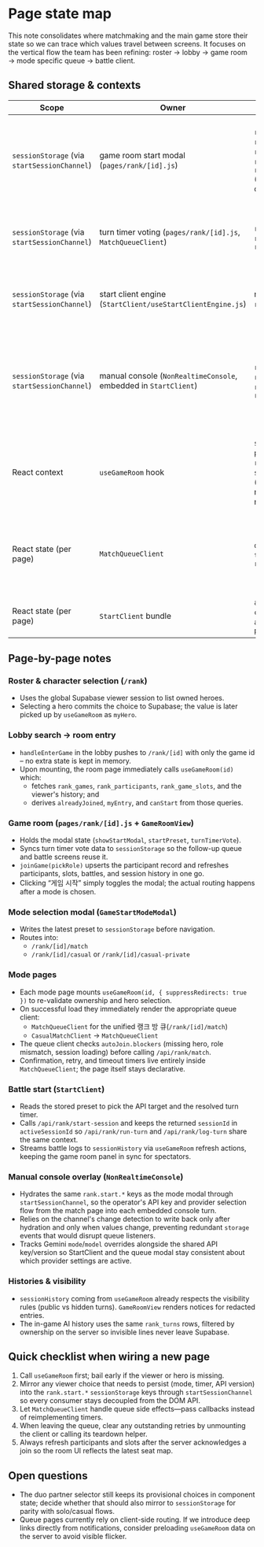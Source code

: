 # Page state map

This note consolidates where matchmaking and the main game store their state so we can trace which values travel between screens. It focuses on the vertical flow the team has been refining: roster → lobby → game room → mode specific queue → battle client.

## Shared storage & contexts

| Scope                                        | Owner                                                            | Keys / fields                                                                                                                                                   | Purpose                                                                                                                                                      |
| -------------------------------------------- | ---------------------------------------------------------------- | --------------------------------------------------------------------------------------------------------------------------------------------------------------- | ------------------------------------------------------------------------------------------------------------------------------------------------------------ |
| `sessionStorage` (via `startSessionChannel`) | game room start modal (`pages/rank/[id].js`)                     | `rank.start.mode`, `rank.start.casualOption`, `rank.start.apiVersion`, `rank.start.apiKey`, `rank.start.duoOption` (legacy placeholder cleared on write)        | Persist the last start preset the viewer used so returning to the room pre-fills the modal without the modal needing to poke the DOM API directly.           |
| `sessionStorage` (via `startSessionChannel`) | turn timer voting (`pages/rank/[id].js`, `MatchQueueClient`)     | `rank.start.turnTimer`, `rank.start.turnTimerVote`, `rank.start.turnTimerVotes`                                                                                 | Store the viewer's preferred time limit and the most recent vote map so timer decisions survive navigation.                                                  |
| `sessionStorage` (via `startSessionChannel`) | start client engine (`StartClient/useStartClientEngine.js`)      | reuses the same `rank.start.*` keys                                                                                                                             | Allows the running battle client to read the API version/key and resolved timer without re-asking the viewer.                                                |
| `sessionStorage` (via `startSessionChannel`) | manual console (`NonRealtimeConsole`, embedded in `StartClient`) | `rank.start.apiKey`, `rank.start.apiVersion`, `rank.start.geminiMode`, `rank.start.geminiModel`                                                                 | Shares the operator's provider credentials/settings with the queue modal and StartClient while deduplicating writes to avoid stomping the queue's listeners. |
| React context                                | `useGameRoom` hook                                               | `state` (`game`, `roles`, `participants`, `slots`, `recentBattles`, `sessionHistory`), `derived` (ownership, slot readiness), `actions` (join, refresh, delete) | Source of truth for the room header and all mode pages. Every queue client re-subscribes through this hook before enqueuing.                                 |
| React state (per page)                       | `MatchQueueClient`                                               | `queueState`, `autoJoin`, `turnTimerVote`, `blockers`, `retryTimer`                                                                                             | Controls automatic queue joins, confirmation countdowns, and surface level guidance when prerequisites are missing.                                          |
| React state (per page)                       | `StartClient` bundle                                             | `activeSessionId`, `consentState`, `audioProfile`, `promptVariables`                                                                                            | Drives the in-battle UI, consent gating, and background audio swaps.                                                                                         |

## Page-by-page notes

### Roster & character selection (`/rank`)

- Uses the global Supabase viewer session to list owned heroes.
- Selecting a hero commits the choice to Supabase; the value is later picked up by `useGameRoom` as `myHero`.

### Lobby search → room entry

- `handleEnterGame` in the lobby pushes to `/rank/[id]` with only the game id – no extra state is kept in memory.
- Upon mounting, the room page immediately calls `useGameRoom(id)` which:
  - fetches `rank_games`, `rank_participants`, `rank_game_slots`, and the viewer's history; and
  - derives `alreadyJoined`, `myEntry`, and `canStart` from those queries.

### Game room (`pages/rank/[id].js` + `GameRoomView`)

- Holds the modal state (`showStartModal`, `startPreset`, `turnTimerVote`).
- Syncs turn timer vote data to `sessionStorage` so the follow-up queue and battle screens reuse it.
- `joinGame(pickRole)` upserts the participant record and refreshes participants, slots, battles, and session history in one go.
- Clicking “게임 시작” simply toggles the modal; the actual routing happens after a mode is chosen.

### Mode selection modal (`GameStartModeModal`)

- Writes the latest preset to `sessionStorage` before navigation.
- Routes into:
  - `/rank/[id]/match`
  - `/rank/[id]/casual` or `/rank/[id]/casual-private`

### Mode pages

- Each mode page mounts `useGameRoom(id, { suppressRedirects: true })` to re-validate ownership and hero selection.
- On successful load they immediately render the appropriate queue client:
  - `MatchQueueClient` for the unified 랭크 방 큐(`/rank/[id]/match`)
  - `CasualMatchClient` → `MatchQueueClient`
- The queue client checks `autoJoin.blockers` (missing hero, role mismatch, session loading) before calling `/api/rank/match`.
- Confirmation, retry, and timeout timers live entirely inside `MatchQueueClient`; the page itself stays declarative.

### Battle start (`StartClient`)

- Reads the stored preset to pick the API target and the resolved turn timer.
- Calls `/api/rank/start-session` and keeps the returned `sessionId` in `activeSessionId` so `/api/rank/run-turn` and `/api/rank/log-turn` share the same context.
- Streams battle logs to `sessionHistory` via `useGameRoom` refresh actions, keeping the game room panel in sync for spectators.

### Manual console overlay (`NonRealtimeConsole`)

- Hydrates the same `rank.start.*` keys as the mode modal through `startSessionChannel`, so the operator's API key and provider selection flow from the match page into each embedded console turn.
- Relies on the channel's change detection to write back only after hydration and only when values change, preventing redundant `storage` events that would disrupt queue listeners.
- Tracks Gemini `mode`/`model` overrides alongside the shared API key/version so StartClient and the queue modal stay consistent about which provider settings are active.

### Histories & visibility

- `sessionHistory` coming from `useGameRoom` already respects the visibility rules (public vs hidden turns). `GameRoomView` renders notices for redacted entries.
- The in-game AI history uses the same `rank_turns` rows, filtered by ownership on the server so invisible lines never leave Supabase.

## Quick checklist when wiring a new page

1. Call `useGameRoom` first; bail early if the viewer or hero is missing.
2. Mirror any viewer choice that needs to persist (mode, timer, API version) into the `rank.start.*` `sessionStorage` keys through `startSessionChannel` so every consumer stays decoupled from the DOM API.
3. Let `MatchQueueClient` handle queue side effects—pass callbacks instead of reimplementing timers.
4. When leaving the queue, clear any outstanding retries by unmounting the client or calling its teardown helper.
5. Always refresh participants and slots after the server acknowledges a join so the room UI reflects the latest seat map.

## Open questions

- The duo partner selector still keeps its provisional choices in component state; decide whether that should also mirror to `sessionStorage` for parity with solo/casual flows.
- Queue pages currently rely on client-side routing. If we introduce deep links directly from notifications, consider preloading `useGameRoom` data on the server to avoid visible flicker.
